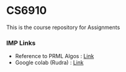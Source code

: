 # CS6910

This is the course repository for Assignments


### IMP Links
- Reference to PRML Algos : <a href="https://github.com/rudradesai200/MLAlgos">Link</a>
- Google colab (Rudra) : <a href="https://colab.research.google.com/drive/1j-pB3e0vaocyX2_djN_he2efo3UIMMK0?usp=sharing">Link</a>
